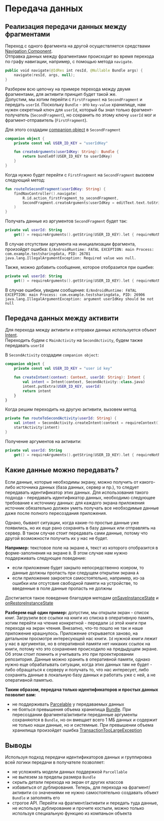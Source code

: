 # Передача данных 

## Реализация передачи данных между фрагментами 

Переход с одного фрагмента на другой осуществляется средствами [Navigation Component](https://developer.android.com/guide/navigation).  
Отправка данных между фрагментами происходит во время перехода по графу навигации, например, с помощью метода `navigate`.

```kotlin
public void navigate(@IdRes int resId, @Nullable Bundle args) {
    navigate(resId, args, null);
}
```

Разберем всю цепочку на примере перехода между двумя фрагментами, для активити принцип будет такой же.  
Допустим, мы хотим перейти с `FirstFragment` на `SecondFragment` и передать `userId`.
Поскольку `Bundle` - это `key-value` хранилище, нам нужен секретный ключ для `userId`, который бы знал только фрагмент-получатель (`SecondFragment`), но сохранить по этому ключу `userId` мог и фрагмент-отправитель (`FirstFragment`).

Для этого создадим [companion object](https://kotlinlang.org/docs/object-declarations.html#companion-objects) в `SecondFragment`

```kotlin
companion object {
    private const val USER_ID_KEY = "userIdKey"

    fun createArguments(userIdKey: String): Bundle {
        return bundleOf(USER_ID_KEY to userIdKey)
    }
}
```

Когда нужно будет перейти c `FirstFragment` на `SecondFragment` вызовем следующий метод:

```kotlin
fun routeToSecondFragment(userIdKey: String) {
    findNavController().navigate(
        R.id.action_firstFragment_to_secondFragment,
        SecondFragment.createArguments(userIdKey = editText.text.toString())
    )
}
```

Получать данные из аргументов `SecondFragment` будет так:
```kotlin
private val userId: String
    get() = requireArguments().getString(USER_ID_KEY).let { requireNotNull(it) }
```
В случае отсутствии аргумента на инициализации фрагмента, произойдет ошибка:
`E/AndroidRuntime: FATAL EXCEPTION: main
        Process: com.example.testsharingdata, PID: 26781
java.lang.IllegalArgumentException: Required value was null.`


Также, можно добавить сообщение, которое отобразится при ошибке:

```kotlin
private val userId: String
    get() = requireArguments().getString(USER_ID_KEY).let { requireNotNull(it) { "argument $USER_ID_KEY should be not null" } }
```

В случае ошибки, увидим сообщение:
`E/AndroidRuntime: FATAL EXCEPTION: main
Process: com.example.testsharingdata, PID: 26906
java.lang.IllegalArgumentException: argument userIdKey should be not null`

## Передача данных между активити

Для перехода между активити и отправки данных используется объект [Intent](https://developer.android.com/reference/android/content/Intent).  
Переходить будем с `MainActivity` на `SecondActivity`, будем также передавать `userId`

В `SecondActivity` создадим `companion object`:

```kotlin
companion object {
    private const val USER_ID_KEY = "user id key"

    fun createIntent(context: Context, userId: String): Intent {
        val intent = Intent(context, SecondActivity::class.java)
        intent.putExtra(USER_ID_KEY, userId)
        return intent
    }
}
```

Когда решим переходить на другую активити, вызовем метод

```kotlin
private fun routeToSecondActivity(userId: String) {
    val intent = SecondActivity.createIntent(context = requireContext(), userId)
    startActivity(intent)
}
```

Получение аргументов на активити:

```kotlin
private val userId: String
    get() = requireArguments().getString(USER_ID_KEY).let { requireNotNull(it) { "argument $USER_ID_KEY should be not null" } }
```

## Какие данные можно передавать? 

Если данные, которые необходимы экрану, можно получить от какого-либо источника данных (база данных, сервер и пр.), то следует передавать идентификатор этих данных.
Для использования такого подхода - передавать идентификатор данных, необходимо следующее требование к источнику данных: для каждого экрана приложения источник обязательно должен уметь получать все необходимые данные даже после полного пересоздания приложения.  

Однако, бывают ситуации, когда какие-то простые данные уже появились, но их еще рано сохранять в базу данных или отправлять на сервер. В таком случае стоит передавать сами данные, потому что другой возможности получить их у нас не будет.

**Например:** текстовое поле на экране `A`, текст из которого отобразится в форме-заполнения на экране `B`. В этом случае нам нужно поддерживать следующее поведение:  
- если приложение будет закрыто непосредственно юзером, то данные должны пропасть при следущем открытии экрана `A`
- если приложение закроется самостоятельно, например, из-за ошибки или отсутсвия свободной памяти на устройстве, то введенные в поле данные пропасть не должны

Достигается такое поведение благодяря методам [onSaveInstanceState](https://developer.android.com/reference/android/app/Activity#onSaveInstanceState(android.os.Bundle)) и [onRestoreInstanceState](https://developer.android.com/reference/android/app/Activity.html#onRestoreInstanceState(android.os.Bundle))

**Разберем ещё один пример:** допустим, мы открыли экран - список книг. Загрузили все ссылки на книги из списка в оперативную память, хотим перейти на чтение конкретной - передали `id` этой книги при переходе на экран чтения. Внезапно, что-то пошло не так и наше приложение крашнулось. Приложение открывается заново, на детальном просмотре интересующей нас книги. `Id` нужной книги лежит у нас в аргументах, но в оперативной памяти нет никаких ссылок на книги, потому что это сохранение происходило на предыдущем экране. Об этом стоит помнить и учитывать это при проектировании репозитория. Данные можно хранить в оперативной памяти, однако нужно еще обрабатывать ситуации, когда этих данных там не будет - либо обращаться к серверу и получать то, что нас интересует, либо сохранять данные в локальную базу данных и работать уже с ней, а не оперативной памятью.

**Таким образом, передача только идентификаторов и простых данных позволит вам:**
- не поддерживать [Parcelable](https://developer.android.com/reference/android/os/Parcelable) у передаваемых данных
- не бояться превышения объема хранилища [Bundle](https://developer.android.com/reference/kotlin/android/os/Bundle). При пересоздании фрагмента/активити переданные аргументы сохраняются в `Bundle`, но он вмещает всего 1 МБ данных и содержит не только наши данные, но и системные. При превышении объема хранилища произойдет ошибка [TransactionTooLargeException](https://developer.android.com/reference/android/os/TransactionTooLargeException)

## Выводы

Используя подход передачи идентификаторов данных и группировка всей логики передачи в получателе позволяет: 
- не усложнять модели данных поддержкой `Parcellable`
- не вылезем за пределы размера `Bundle`
- скрыть детали перехода на экран от других классов
- избавиться от дублирования. Теперь, для перехода на фрагмент/активити со значениями не нужно самостоятельно создавать объект `Bundle` и заполнять его
- строгое API. Перейти на фрагмент/активити и передать туда данные, не используя дублирование и прочите костыли, можно только используя специальную функцию из компаньон объекта
